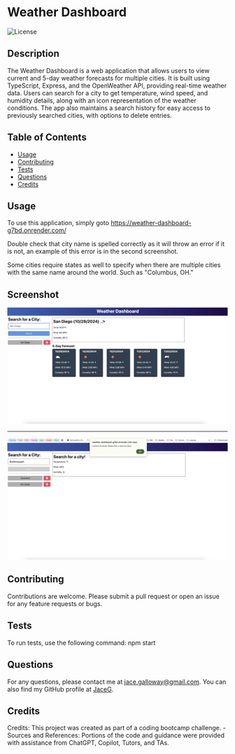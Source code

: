 # Weather Dashboard

![License](https://img.shields.io/badge/License-MIT-blue.svg)

## Description

The Weather Dashboard is a web application that allows users to view current and 5-day weather forecasts for multiple cities. It is built using TypeScript, Express, and the OpenWeather API, providing real-time weather data. Users can search for a city to get temperature, wind speed, and humidity details, along with an icon representation of the weather conditions. The app also maintains a search history for easy access to previously searched cities, with options to delete entries.

## Table of Contents

-   [Usage](#usage)
-   [Contributing](#contributing)
-   [Tests](#tests)
-   [Questions](#questions)
-   [Credits](#credits)

## Usage

To use this application, simply goto https://weather-dashboard-g7bd.onrender.com/

Double check that city name is spelled correctly as it will throw an error if it is not, an example of this error is in the second screenshot.

Some cities require states as well to specify when there are multiple cities with the same name around the world. Such as "Columbus, OH."

## Screenshot

![Screenshot](Assets/Screenshot.png)

---

![Screenshot](Assets/Screenshot%202.png)

## Contributing

Contributions are welcome. Please submit a pull request or open an issue for any feature requests or bugs.

## Tests

To run tests, use the following command: npm start

## Questions

For any questions, please contact me at jace.galloway@gmail.com. You can also find my GitHub profile at [JaceG](https://github.com/JaceG).

## Credits

Credits: This project was created as part of a coding bootcamp challenge. - Sources and References: Portions of the code and guidance were provided with assistance from ChatGPT, Copilot, Tutors, and TAs.

